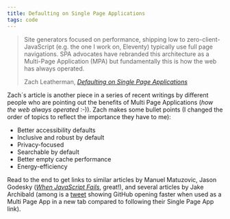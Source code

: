 ```yaml
---
title: Defaulting on Single Page Applications
tags: code
---
```

> Site generators focused on performance, shipping low to zero-client-JavaScript (e.g. the one I work on, Eleventy) typically use full page navigations. SPA advocates have rebranded this architecture as a Multi-Page Application (MPA) but fundamentally this is how the web has always operated.
> <footer>Zach Leatherman, <a href="https://www.zachleat.com/web/single-page-applications/"><cite>Defaulting on Single Page Applications</cite></a>

Zach´s article is another piece in a series of recent writings by different people who are pointing out the benefits of Multi Page Applications (*how the web always operated* :-)). Zach makes some bullet points (I changed the order of topics to reflect the importance they have to me):

- Better accessibility defaults
- Inclusive and robust by default
- Privacy-focused
- Searchable by default
- Better empty cache performance
- Energy-efficiency

Read to the end to get links to similar articles by Manuel Matuzovic, Jason Godesky ([<cite>When JavaScript Fails</cite>](https://scribe.rip/@jason.godesky/when-javascript-fails-52eef47e90db), great!), and several articles by Jake Archibald (among is a [tweet](https://twitter.com/jaffathecake/status/1433317536754458628) showing GitHub opening faster when used as a Multi Page App in a new tab compared to following their Single Page App link).

